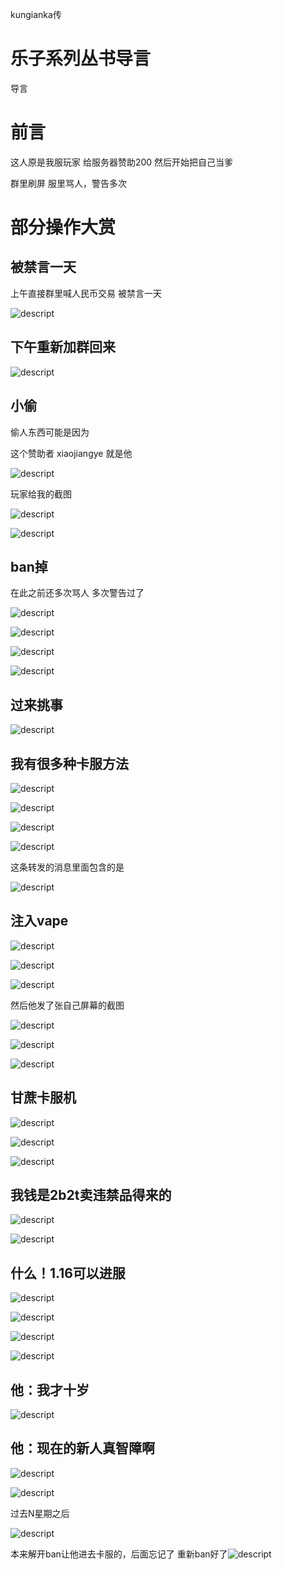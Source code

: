 kungianka传

# 乐子系列丛书导言

导言

# 前言

这人原是我服玩家 给服务器赞助200 然后开始把自己当爹

群里刷屏 服里骂人，警告多次

# 部分操作大赏

## 被禁言一天

上午直接群里喊人民币交易 被禁言一天

![descript](/others/kungianka传/20240217202231_0.png)

## 下午重新加群回来

![descript](/others/kungianka传/20240217202231_1.png)

## 小偷

偷人东西可能是因为

这个赞助者 xiaojiangye 就是他

![descript](/others/kungianka传/20240217202231_2.png)

玩家给我的截图

![descript](/others/kungianka传/20240217202231_3.png)

![descript](/others/kungianka传/20240217202231_4.png)

## ban掉

在此之前还多次骂人 多次警告过了

![descript](/others/kungianka传/20240217202231_5.png)

![descript](/others/kungianka传/20240217202231_6.png)

![descript](/others/kungianka传/20240217202231_7.png)

![descript](/others/kungianka传/20240217202231_8.png)

## 过来挑事

![descript](/others/kungianka传/20240217202231_9.png)

## 我有很多种卡服方法

![descript](/others/kungianka传/20240217202231_10.png)

![descript](/others/kungianka传/20240217202231_11.png)

![descript](/others/kungianka传/20240217202231_12.png)

![descript](/others/kungianka传/20240217202231_13.png)

这条转发的消息里面包含的是

![descript](/others/kungianka传/20240217202231_14.png)

## 注入vape

![descript](/others/kungianka传/20240217202231_15.png)

![descript](/others/kungianka传/20240217202231_16.png)

![descript](/others/kungianka传/20240217202231_17.png)

然后他发了张自己屏幕的截图

![descript](/others/kungianka传/20240217202231_18.png)

![descript](/others/kungianka传/20240217202231_19.png)

![descript](/others/kungianka传/20240217202231_20.png)

## 甘蔗卡服机

![descript](/others/kungianka传/20240217202231_21.png)

![descript](/others/kungianka传/20240217202231_22.png)

![descript](/others/kungianka传/20240217202231_23.png)

## 我钱是2b2t卖违禁品得来的

![descript](/others/kungianka传/20240217202231_24.png)

![descript](/others/kungianka传/20240217202231_25.png)

## 什么！1\.16可以进服

![descript](/others/kungianka传/20240217202231_26.png)

![descript](/others/kungianka传/20240217202231_27.png)

![descript](/others/kungianka传/20240217202231_28.png)

![descript](/others/kungianka传/20240217202231_29.png)

## 他：我才十岁

![descript](/others/kungianka传/20240217202231_30.png)

## 他：现在的新人真智障啊

![descript](/others/kungianka传/20240217202231_31.png)

![descript](/others/kungianka传/20240217202231_32.png)

过去N星期之后

![descript](/others/kungianka传/20240217202231_33.png)

本来解开ban让他进去卡服的，后面忘记了 重新ban好了![descript](/others/kungianka传/20240217202231_34.jpeg)

